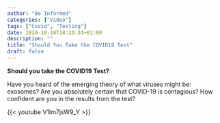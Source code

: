```yaml
---
author: "Be Informed"
categories: ["Video"]
tags: ["Covid", "Testing"]
date: 2020-10-18T18:23:34+01:00
description: ""
title: "Should You Take the COVID19 Test"
draft: false
---
```


**Should you take the COVID19 Test?**

Have you heard of the emerging theory of what viruses might be: exosomes?  Are you absolutely certain that COVID-19 is contagious?  How confident are you in the results from the test?

{{< youtube V1Im7jsW9_Y >}}